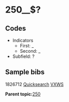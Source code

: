 # 250\_\_$?

## Codes

-   Indicators
    -   First: \_
    -   Second: \_
-   Subfield: ?

## Sample bibs

1826712 [Quicksearch](https://search.library.yale.edu/catalog/1826712) [VXWS](http://prodorbis.library.yale.edu:7014/vxws/GetHoldingsService?bibId=1826712)

**Parent topic:**[250](../../tags/250/250.md)

